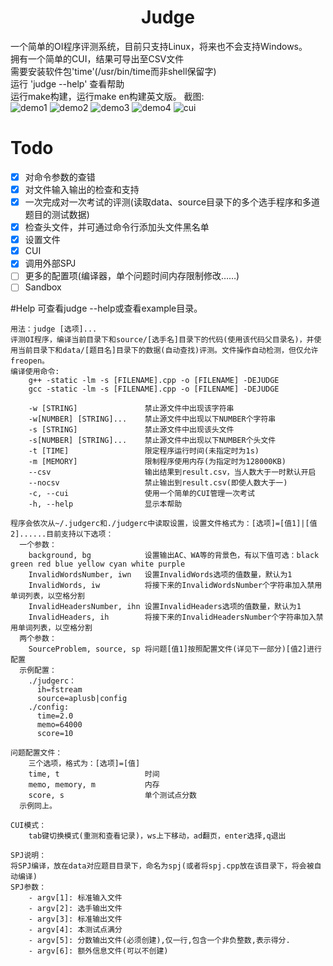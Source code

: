 # <center>Judge</center>
一个简单的OI程序评测系统，目前只支持Linux，将来也不会支持Windows。</br>
拥有一个简单的CUI，结果可导出至CSV文件</br>
需要安装软件包'time'(/usr/bin/time而非shell保留字)</br>
运行 'judge --help' 查看帮助</br>
运行make构建，运行make en构建英文版。
截图:</br>
![demo1](https://github.com/Heptagon196/Judge/blob/pic/demo1.png)
![demo2](https://github.com/Heptagon196/Judge/blob/pic/demo2.png)
![demo3](https://github.com/Heptagon196/Judge/blob/pic/demo3.png)
![demo4](https://github.com/Heptagon196/Judge/blob/pic/demo4.png)
![cui](https://github.com/Heptagon196/Judge/blob/pic/cui.png)

# Todo
- [x] 对命令参数的查错
- [x] 对文件输入输出的检查和支持
- [x] 一次完成对一次考试的评测(读取data、source目录下的多个选手程序和多道题目的测试数据)
- [x] 检查头文件，并可通过命令行添加头文件黑名单
- [x] 设置文件
- [x] CUI
- [x] 调用外部SPJ
- [ ] 更多的配置项(编译器，单个问题时间内存限制修改……)
- [ ] Sandbox

#Help
可查看judge --help或查看example目录。
```
用法：judge [选项]...
评测OI程序，编译当前目录下和source/[选手名]目录下的代码(使用该代码父目录名)，并使用当前目录下和data/[题目名]目录下的数据(自动查找)评测。文件操作自动检测，但仅允许freopen。
编译使用命令:
    g++ -static -lm -s [FILENAME].cpp -o [FILENAME] -DEJUDGE
    gcc -static -lm -s [FILENAME].cpp -o [FILENAME] -DEJUDGE

    -w [STRING]               禁止源文件中出现该字符串
    -w[NUMBER] [STRING]...    禁止源文件中出现以下NUMBER个字符串
    -s [STRING]               禁止源文件中出现该头文件
    -s[NUMBER] [STRING]...    禁止源文件中出现以下NUMBER个头文件
    -t [TIME]                 限定程序运行时间(未指定时为1s)
    -m [MEMORY]               限制程序使用内存(为指定时为128000KB)
    --csv                     输出结果到result.csv，当人数大于一时默认开启
    --nocsv                   禁止输出到result.csv(即使人数大于一)
    -c, --cui                 使用一个简单的CUI管理一次考试
    -h, --help                显示本帮助

程序会依次从~/.judgerc和./judgerc中读取设置，设置文件格式为：[选项]=[值1]|[值2]......目前支持以下选项：
  一个参数：
    background, bg            设置输出AC、WA等的背景色，有以下值可选：black green red blue yellow cyan white purple
    InvalidWordsNumber, iwn   设置InvalidWords选项的值数量，默认为1
    InvalidWords, iw          将接下来的InvalidWordsNumber个字符串加入禁用单词列表，以空格分割
    InvalidHeadersNumber, ihn 设置InvalidHeaders选项的值数量，默认为1
    InvalidHeaders, ih        将接下来的InvalidHeadersNumber个字符串加入禁用单词列表，以空格分割
  两个参数：
    SourceProblem, source, sp 将问题[值1]按照配置文件(详见下一部分)[值2]进行配置
  示例配置：
    ./judgerc：
      ih=fstream
      source=aplusb|config
    ./config:
      time=2.0
      memo=64000
      score=10

问题配置文件：
    三个选项，格式为：[选项]=[值]
    time, t                   时间
    memo, memory, m           内存
    score, s                  单个测试点分数
  示例同上。

CUI模式：
    tab键切换模式(重测和查看记录)，ws上下移动，ad翻页，enter选择,q退出

SPJ说明：
将SPJ编译，放在data对应题目目录下，命名为spj(或者将spj.cpp放在该目录下，将会被自动编译)
SPJ参数：
    - argv[1]: 标准输入文件
    - argv[2]: 选手输出文件
    - argv[3]: 标准输出文件
    - argv[4]: 本测试点满分
    - argv[5]: 分数输出文件(必须创建),仅一行,包含一个非负整数,表示得分.
    - argv[6]: 额外信息文件(可以不创建)
```
